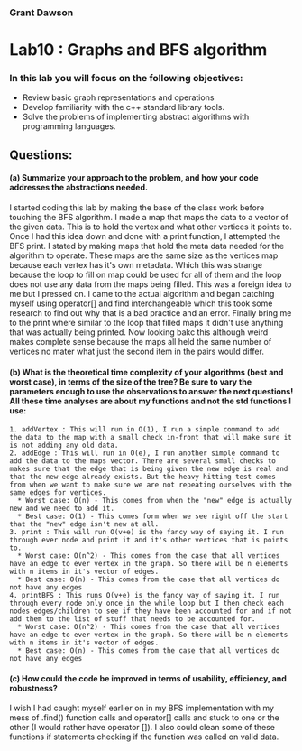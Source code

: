### Grant Dawson

# Lab10 : Graphs and BFS algorithm

### In this lab you will focus on the following objectives:
*  Review basic graph representations and operations
*  Develop familiarity with the c++ standard library tools.
*  Solve the problems of implementing abstract algorithms with programming languages.
## Questions:

#### (a)  Summarize your approach to the problem, and how your code addresses the abstractions needed.
  I started coding this lab by making the base of the class work before touching the BFS algorithm. I made a map that maps the data to a vector of the given data. This is to hold the vertex and what other vertices it points to. Once I had this idea down and done with a print function, I attempted the BFS print. I stated by making maps that hold the meta data needed for the algorithm to operate. These maps are the same size as the vertices map because each vertex has it's own metadata. Which this was strange because the loop to fill on map could be used for all of them and the loop does not use any data from the maps being filled. This was a foreign idea to me but I pressed on. I came to the actual algorithm and began catching myself using operator[] and find interchangeable which this took some research to find out why that is a bad practice and an error. Finally bring me to the print where similar to the loop that filled maps it didn't use anything that was actually being printed. Now looking bakc this although weird makes complete sense because the maps all held the same number of vertices no mater what just the second item in the pairs would differ.

#### (b)  What is the theoretical time complexity of your algorithms (best and worst case), in terms of the size of the tree?  Be sure to vary the parameters enough to use the observations to answer the next questions! All these time analyses are about my functions and not the std functions I use:
    1. addVertex : This will run in O(1), I run a simple command to add the data to the map with a small check in-front that will make sure it is not adding any old data.
    2. addEdge : This will run in O(e), I run another simple command to add the data to the maps vector. There are several small checks to makes sure that the edge that is being given the new edge is real and that the new edge already exists. But the heavy hitting test comes from when we want to make sure we are not repeating ourselves with the same edges for vertices.
      * Worst case: O(n) - This comes from when the "new" edge is actually new and we need to add it.
      * Best case: O(1) - This comes form when we see right off the start that the "new" edge isn't new at all.
    3. print : This will run O(v+e) is the fancy way of saying it. I run through ever node and print it and it's other vertices that is points to.
      * Worst case: O(n^2) - This comes from the case that all vertices have an edge to ever vertex in the graph. So there will be n elements with n items in it's vector of edges.
      * Best case: O(n) - This comes from the case that all vertices do not have any edges
    4. printBFS : This runs O(v+e) is the fancy way of saying it. I run through every node only once in the while loop but I then check each nodes edges/children to see if they have been accounted for and if not add them to the list of stuff that needs to be accounted for.
      * Worst case: O(n^2) - This comes from the case that all vertices have an edge to ever vertex in the graph. So there will be n elements with n items in it's vector of edges.
      * Best case: O(n) - This comes from the case that all vertices do not have any edges

#### (c)  How could the code be improved in terms of usability, efficiency, and robustness?
  I wish I had caught myself earlier on in my BFS implementation with my mess of .find() function calls and operator[] calls and stuck to one or the other (I would rather have operator []). I also could clean some of these functions if statements checking if the function was called on valid data.
